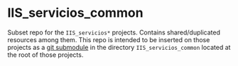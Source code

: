 # IIS_servicios_common

Subset repo for the `IIS_servicios*` projects. Contains shared/duplicated resources among them. This repo is intended to be inserted on those projects as a [git submodule](https://git-scm.com/book/en/v2/Git-Tools-Submodules) in the directory `IIS_servicios_common` located at the root of those projects.
